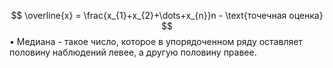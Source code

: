 $$
\overline{x} = \frac{x_{1}+x_{2}+\dots+x_{n}}n - \text{точечная оценка}
$$
• Медиана - такое число, которое в упорядоченном ряду оставляет половину наблюдений левее, а другую половину правее.